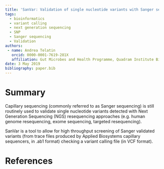 ```yaml
---
title: 'SanVar: Validation of single nucleotide variants with Sanger sequencing'
tags:
  - bioinformatics
  - variant calling
  - next generation sequencing
  - SNP
  - Sanger sequencing
  - Validation
authors:
 - name: Andrea Telatin
   orcid: 0000-0001-7619-281X
   affiliation: Gut Microbes and Health Programme, Quadram Institute Bioscience, Norwich (UK)
date: 3 May 2019
bibliography: paper.bib
---
```


# Summary
Capillary sequencing (commonly referred to as Sanger sequencing) is still routinely 
used to validate single nucleotide variants detected with 
Next Generation Sequencing (NGS) resequencing approaches 
(e.g. human genome resequencing, exome sequencing, targeted resequencing).

SanVar is a tool to allow for high throughput screening of Sanger validated 
variants (from trace files produced by Applied Biosystems capillary sequencers, in .ab1 format) 
checking a variant calling file (in VCF format).

# References
